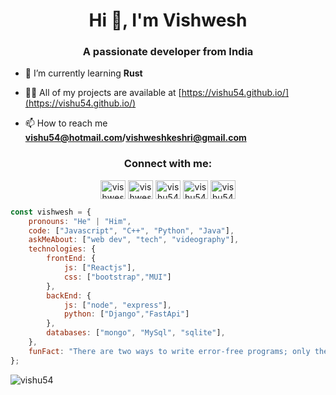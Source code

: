 <h1 align="center">Hi 👋, I'm Vishwesh</h1>
<h3 align="center">A passionate developer from India</h3>

- 🌱 I’m currently learning **Rust**

- 👨‍💻 All of my projects are available at [https://vishu54.github.io/](https://vishu54.github.io/)

- 📫 How to reach me **vishu54@hotmail.com/vishweshkeshri@gmail.com**

<h3 align="center">Connect with me:</h3>
<p align="center">
<a href="https://linkedin.com/in/vishwesh-keshri-797669ab" target="blank"><img align="center" src="https://cdn.jsdelivr.net/npm/simple-icons@3.0.1/icons/linkedin.svg" alt="vishwesh-keshri-797669ab" height="30" width="40" /></a>
<a href="https://fb.com/vishwesh.keshri" target="blank"><img align="center" src="https://cdn.jsdelivr.net/npm/simple-icons@3.0.1/icons/facebook.svg" alt="vishwesh.keshri" height="30" width="40" /></a>
<a href="https://instagram.com/vishu54" target="blank"><img align="center" src="https://cdn.jsdelivr.net/npm/simple-icons@3.0.1/icons/instagram.svg" alt="vishu54" height="30" width="40" /></a>
<a href="https://www.hackerrank.com/vishu54" target="blank"><img align="center" src="https://cdn.jsdelivr.net/npm/simple-icons@3.0.1/icons/hackerrank.svg" alt="vishu54" height="30" width="40" /></a>
<a href="https://www.leetcode.com/vishu54" target="blank"><img align="center" src="https://cdn.jsdelivr.net/npm/simple-icons@3.0.1/icons/leetcode.svg" alt="vishu54" height="30" width="40" /></a>
</p>

```javascript
const vishwesh = {
    pronouns: "He" | "Him",
    code: ["Javascript", "C++", "Python", "Java"],
    askMeAbout: ["web dev", "tech", "videography"],
    technologies: {
        frontEnd: {
            js: ["Reactjs"],
            css: ["bootstrap","MUI"]
        },
        backEnd: {
            js: ["node", "express"],
            python: ["Django","FastApi"]
        },
        databases: ["mongo", "MySql", "sqlite"],
    },
    funFact: "There are two ways to write error-free programs; only the third one works"
};
```
<p><img align="center" src="https://github-readme-stats.vercel.app/api/top-langs?username=vishu54&show_icons=true&locale=en&layout=compact" alt="vishu54" /></p>
